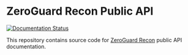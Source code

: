 ZeroGuard Recon Public API
==========================
[![Documentation Status](https://readthedocs.org/projects/zeroguard-api-docs/badge/?version=latest)](https://zeroguard-api-docs.readthedocs.io/en/latest/?badge=latest)

This repository contains source code for
[ZeroGuard Recon](https://zeroguard.com/platform/recon-threat-intelligence)
public API documentation.
